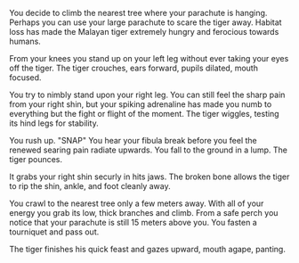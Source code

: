 You decide to climb the nearest tree where your parachute is hanging. Perhaps
you can use your large parachute to scare the tiger away. Habitat loss has made
the Malayan tiger extremely hungry and ferocious towards humans.

From your knees you stand up on your left leg without ever taking your eyes off
the tiger. The tiger crouches, ears forward, pupils dilated, mouth focused.

You try to nimbly stand upon your right leg. You can still feel the sharp pain
from your right shin, but your spiking adrenaline has made you numb to
everything but the fight or flight of the moment. The tiger wiggles, testing its
hind legs for stability.

You rush up. "SNAP" You hear your fibula break before you feel the renewed
searing pain radiate upwards. You fall to the ground in a lump. The tiger
pounces.

It grabs your right shin securly in hits jaws. The broken bone allows
the tiger to rip the shin, ankle, and foot cleanly away.

You crawl to the nearest tree only a few meters away. With all of your energy
you grab its low, thick branches and climb. From a safe perch you notice that
your parachute is still 15 meters above you. You fasten a tourniquet and pass
out.

The tiger finishes his quick feast and gazes upward, mouth agape, panting.